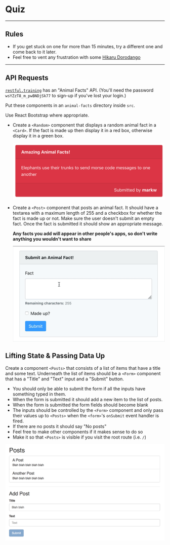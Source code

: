 # Quiz

---

## Rules

- If you get stuck on one for more than 15 minutes, try a different one and come back to it later.
- Feel free to vent any frustration with some [Hikaru Dorodango](https://www.dorodango.com)

---

## API Requests

[`restful.training`](https://github.com/develop-me/restful.training#animal-facts) has an "Animal Facts" API. (You'll need the password `wsYZzT8_m_pwBNDjSk77` to sign-up if you've lost your login.)

Put these components in an `animal-facts` directory inside `src`.

Use React Bootstrap where appropriate.

- Create a `<Random>` component that displays a random animal fact in a `<Card>`. If the fact is made up then display it in a red box, otherwise display it in a green box.

    ![Random](img/AFRandom.png)

- Create a `<Post>` component that posts an animal fact. It should have a textarea with a maximum length of 255 and a checkbox for whether the fact is made up or not. Make sure the user doesn't submit an empty fact. Once the fact is submitted it should show an appropriate message.

    **Any facts you add will appear in other people's apps, so don't write anything you wouldn't want to share**

    ![Random](img/AFPost.gif)

## Lifting State & Passing Data Up

Create a component `<Posts>` that consists of a list of items that have a title and some text. Underneath the list of items should be a `<Form>` component that has a "Title" and "Text" input and a "Submit" button.

- You should only be able to submit the form if all the inputs have something typed in them.
- When the form is submitted it should add a new item to the list of posts.
- When the form is submitted the form fields should become blank
- The inputs should be controlled by the `<Form>` component and only pass their values up to `<Posts>` when the `<form>`'s `onSubmit` event handler is fired.
- If there are no posts it should say "No posts"
- Feel free to make other components if it makes sense to do so
- Make it so that `<Posts>` is visible if you visit the root route (i.e. `/`)

![Lifting State](img/lifting-state.png)
